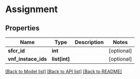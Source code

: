 # Assignment

## Properties
Name | Type | Description | Notes
------------ | ------------- | ------------- | -------------
**sfcr_id** | **int** |  | [optional] 
**vnf_instace_ids** | **list[int]** |  | [optional] 

[[Back to Model list]](../README.md#documentation-for-models) [[Back to API list]](../README.md#documentation-for-api-endpoints) [[Back to README]](../README.md)


